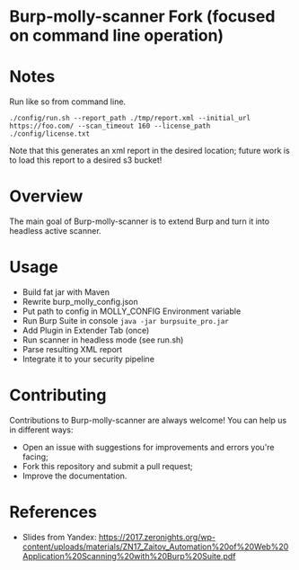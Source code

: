 # Burp-molly-scanner Fork (focused on command line operation)

# Notes

Run like so from command line.

    ./config/run.sh --report_path ./tmp/report.xml --initial_url https://foo.com/ --scan_timeout 160 --license_path ./config/license.txt 

Note that this generates an xml report in the desired location; future work is to load this report to a desired s3 bucket!

# Overview
The main goal of Burp-molly-scanner is to extend Burp and turn it into headless active scanner.

# Usage
* Build fat jar with Maven
* Rewrite burp_molly_config.json
* Put path to config in MOLLY_CONFIG Environment variable
* Run Burp Suite in console `java -jar burpsuite_pro.jar`
* Add Plugin in Extender Tab (once)
* Run scanner in headless mode (see run.sh)
* Parse resulting XML report
* Integrate it to your security pipeline

# Contributing
Contributions to Burp-molly-scanner are always welcome! You can help us in different ways:
  * Open an issue with suggestions for improvements and errors you're facing;
  * Fork this repository and submit a pull request;
  * Improve the documentation.

# References
* Slides from Yandex: https://2017.zeronights.org/wp-content/uploads/materials/ZN17_Zaitov_Automation%20of%20Web%20Application%20Scanning%20with%20Burp%20Suite.pdf
